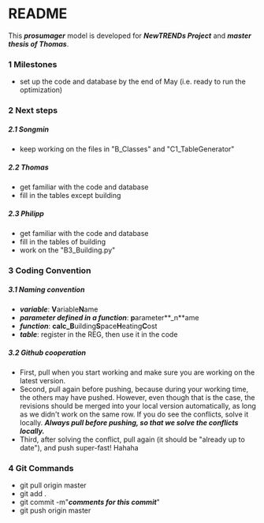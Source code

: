 # README

This ***prosumager*** model is developed for ***NewTRENDs Project*** and ***master thesis of Thomas***.



### 1 Milestones

- set up the code and database by the end of May (i.e. ready to run the optimization)

### 2 Next steps

##### 2.1 Songmin

- keep working on the files in "B\_Classes" and "C1\_TableGenerator"

##### 2.2 Thomas

- get familiar with the code and database
- fill in the tables except building

##### 2.3 Philipp

- get familiar with the code and database
- fill in the tables of building
- work on the "B3\_Building.py"

### 3 Coding Convention

##### 3.1 Naming convention

- ***variable***: **V**ariable**N**ame
- ***parameter defined in a function***: **p**arameter**_n**ame
- ***function***: **calc_B**uilding**S**pace**H**eating**C**ost
- ***table***: register in the REG, then use it in the code

##### 3.2 Github cooperation

- First, pull when you start working and make sure you are working on the latest version.
- Second, pull again before pushing, because during your working time, the others may have pushed. However, even though that is the case, the revisions should be merged into your local version automatically, as long as we didn't work on the same row. If you do see the conflicts, solve it locally. ***Always pull before pushing, so that we solve the conflicts locally.***
- Third, after solving the conflict, pull again (it should be "already up to date"), and push super-fast! Hahaha

### 4 Git Commands

- git pull origin master
- git add .
- git commit -m"***comments for this commit***"
- git push origin master

